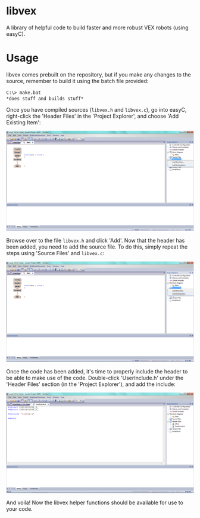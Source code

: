# libvex
A library of helpful code to build faster and more robust VEX robots (using easyC).

# Usage
libvex comes prebuilt on the repository, but if you make any changes to the source, remember to build it using the batch file provided:

```
C:\> make.bat
*does stuff and builds stuff*
```

Once you have compiled sources (`libvex.h` and `libvex.c`), go into easyC, right-click the 'Header Files' in the 'Project Explorer', and choose 'Add Existing Item':

![](https://raw.githubusercontent.com/karimsa/libvex/images/IMG-0.png)

Browse over to the file `libvex.h` and click 'Add'. Now that the header has been added, you need to add the source file. To do this, simply repeat the steps using 'Source Files' and `libvex.c`:

![](https://raw.githubusercontent.com/karimsa/libvex/images/IMG-1.png)

Once the code has been added, it's time to properly include the header to be able to make use of the code. Double-click 'UserInclude.h' under the 'Header Files' section (in the 'Project Explorer'), and add the include:

![](https://raw.githubusercontent.com/karimsa/libvex/images/IMG-2.png)

And voila! Now the libvex helper functions should be available for use to your code.